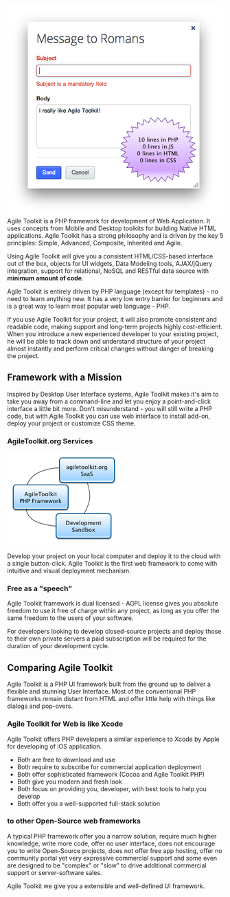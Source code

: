 ![image](overview/overview-sample-dialog.png)Agile Toolkit is a PHP framework for development of Web Application. It uses concepts from Mobile and Desktop toolkits for building Native HTML applications. Agile Toolkit has a strong philosophy and is driven by the key 5 principles: Simple, Advanced, Composite, Inherited and Agile.

Using Agile Toolkit will give you a consistent HTML/CSS-based interface out of the box, objects for UI widgets, Data Modeling tools, AJAX/jQuery integration, support for relational, NoSQL and RESTful data source with **minimum amount of code**.

Agile Toolkit is entirely driven by PHP language (except for templates) - no need to learn anything new. It has a very low entry barrier for beginners and is a great way to learn most popular web language - PHP.

If you use Agile Toolkit for your project, it will also promote consistent and readable code, making support and long-term projects highly cost-efficient. When you introduce a new experienced developer to your existing project, he will be able to track down and understand structure of your project almost instantly and perform critical changes without danger of breaking the project.

## Framework with a Mission
Inspired by Desktop User Interface systems, Agile Toolkit makes it's aim to take you away from a command-line and let you enjoy a point-and-click interface a little bit more. Don't misunderstand - you will still write a PHP code, but with Agile Toolkit you can use web interface to install add-on, deploy your project or customize CSS theme.

### AgileToolkit.org Services

![What is Agile Toolkit](overview/what-is/what-is.png)

Develop your project on your local computer and deploy it to the cloud with a single button-click. Agile Toolkit is the first web framework to come with intuitive and visual deployment mechanism.

### Free as a "speech"

Agile Toolkit framework is dual licensed - AGPL license gives you absolute freedom to use it free of charge within any project, as long as you offer the same freedom to the users of your software.

For developers looking to develop closed-source projects and deploy those to their own private servers a paid subscription will be required for the duration of your development cycle.

## Comparing Agile Toolkit
Agile Toolkit is a PHP UI framework built from the ground up to deliver a flexible and stunning User Interface. Most of the conventional PHP frameworks remain distant from HTML and offer little help with things like dialogs and pop-overs.

### Agile Toolkit for Web is like Xcode

Agile Toolkit offers PHP developers a similar experience to Xcode by Apple for developing of iOS application.

* Both are free to download and use
* Both require to subscribe for commercial application deployment
* Both offer sophisticated framework (Cocoa and Agile Toolkit PHP)
* Both give you modern and fresh look
* Both focus on providing you, developer, with best tools to help you develop
* Both offer you a well-supported full-stack solution

### to other Open-Source web frameworks

A typical PHP framework offer you a narrow solution, require much higher knowledge, write more code, offer no user interface, does not encourage you to write Open-Source projects, does not offer free app hosting, offer no community portal yet very expressive commercial support and some even are designed to be "complex" or "slow" to drive additional commercial support or server-software sales.

Agile Toolkit we give you a extensible and well-defined UI framework.